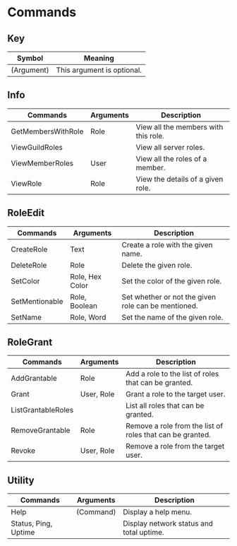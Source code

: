 # Commands

## Key
| Symbol     | Meaning                    |
| ---------- | -------------------------- |
| (Argument) | This argument is optional. |

## Info
| Commands           | Arguments | Description                          |
| ------------------ | --------- | ------------------------------------ |
| GetMembersWithRole | Role      | View all the members with this role. |
| ViewGuildRoles     | <none>    | View all server roles.               |
| ViewMemberRoles    | User      | View all the roles of a member.      |
| ViewRole           | Role      | View the details of a given role.    |

## RoleEdit
| Commands       | Arguments       | Description                                         |
| -------------- | --------------- | --------------------------------------------------- |
| CreateRole     | Text            | Create a role with the given name.                  |
| DeleteRole     | Role            | Delete the given role.                              |
| SetColor       | Role, Hex Color | Set the color of the given role.                    |
| SetMentionable | Role, Boolean   | Set whether or not the given role can be mentioned. |
| SetName        | Role, Word      | Set the name of the given role.                     |

## RoleGrant
| Commands           | Arguments  | Description                                               |
| ------------------ | ---------- | --------------------------------------------------------- |
| AddGrantable       | Role       | Add a role to the list of roles that can be granted.      |
| Grant              | User, Role | Grant a role to the target user.                          |
| ListGrantableRoles | <none>     | List all roles that can be granted.                       |
| RemoveGrantable    | Role       | Remove a role from the list of roles that can be granted. |
| Revoke             | User, Role | Remove a role from the target user.                       |

## Utility
| Commands             | Arguments | Description                              |
| -------------------- | --------- | ---------------------------------------- |
| Help                 | (Command) | Display a help menu.                     |
| Status, Ping, Uptime | <none>    | Display network status and total uptime. |

